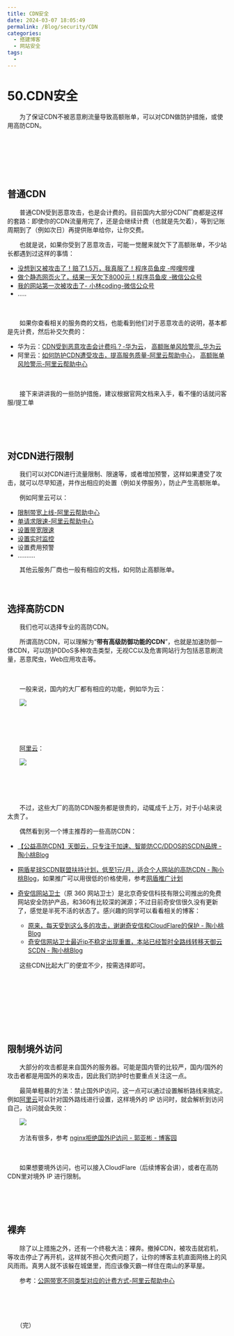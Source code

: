 ```yaml
---
title: CDN安全
date: 2024-03-07 18:05:49
permalink: /Blog/security/CDN
categories:
  - 搭建博客
  - 网站安全
tags:
  - 
---
```

# 50.CDN安全

　　为了保证CDN不被恶意刷流量导致高额账单，可以对CDN做防护措施，或使用高防CDN。
<!-- more -->
　　‍

　　‍

　　‍

## 普通CDN

　　普通CDN受到恶意攻击，也是会计费的。目前国内大部分CDN厂商都是这样的套路：即使你的CDN流量用完了，还是会继续计费（也就是先欠着），等到记账周期到了（例如次日）再提供账单给你，让你交费。

　　也就是说，如果你受到了恶意攻击，可能一觉醒来就欠下了高额账单，不少站长都遇到过这样的事情：

* [没想到又被攻击了！赔了1.5万，我真服了！程序员鱼皮 -哔哩哔哩](https://www.bilibili.com/video/BV1Tb411Q7V4/)
* [做个静态网页火了，结果一天欠下8000元！程序员鱼皮 -微信公众号](https://mp.weixin.qq.com/s/yZuIVVRjaGLefJBvXwfqVQ)
* [我的网站第一次被攻击了- 小林coding-微信公众号](https://mp.weixin.qq.com/s/ov27cR3ylhyAjIUl5S9vJQ)
* .....

　　‍

　　如果你查看相关的服务商的文档，也能看到他们对于恶意攻击的说明，基本都是先计费，然后补交欠费的：

* 华为云：[CDN受到恶意攻击会计费吗？-华为云](https://support.huaweicloud.com/cdn_faq/cdn_faq_0045.html)， [高额账单风险警示_华为云](https://support.huaweicloud.com/price-cdn/cdn_01_0167.html)
* 阿里云：[如何防护CDN遭受攻击，提高服务质量-阿里云帮助中心](https://help.aliyun.com/document_detail/362059.html)， [高额账单风险警示-阿里云帮助中心](https://help.aliyun.com/zh/cdn/product-overview/configure-high-bill-alerts)

　　‍

　　接下来讲讲我的一些防护措施，建议根据官网文档来入手，看不懂的话就问客服/提工单

　　‍

　　‍

## 对CDN进行限制

　　我们可以对CDN进行流量限制、限速等，或者增加预警，这样如果遭受了攻击，就可以尽早知道，并作出相应的处置（例如关停服务），防止产生高额账单。

　　例如阿里云可以：

* [限制带宽上线-阿里云帮助中心](https://help.aliyun.com/zh/cdn/user-guide/configure-bandwidth-caps)
* [单请求限速-阿里云帮助中心](https://help.aliyun.com/zh/cdn/user-guide/configuration-order-request-speed-limit)
* [设置带宽限速](https://page.aliyun.com/form/act2017566026/index.htm)
* [设置实时监控](https://www.aliyun.com/product/jiankong)
* 设置费用预警
* ..........

　　其他云服务厂商也一般有相应的文档，如何防止高额账单。

　　‍

## 选择高防CDN

　　我们也可以选择专业的高防CDN。

　　所谓高防CDN，可以理解为“**带有高级防御功能的CDN**”，也就是加速防御一体CDN，可以防护DDoS多种攻击类型，无视CC以及危害网站行为包括恶意刷流量，恶意爬虫，Web应用攻击等。

　　‍

　　一般来说，国内的大厂都有相应的功能，例如华为云：

　　​![](https://image.peterjxl.com/blog/image-20240107152532-oaih2ie.png)​

　　‍

　　‍

　　[阿里云](https://dcdn.console.aliyun.com/)：

　　​​![](https://image.peterjxl.com/blog/image-20240107152322-pwo5di9.png)​​

　　‍

　　‍

　　不过，这些大厂的高防CDN服务都是很贵的，动辄成千上万，对于小站来说太贵了。

　　偶然看到另一个博主推荐的一些高防CDN：

* [【公益高防CDN】天御云，只专注于加速、智能防CC/DDOS的SCDN品牌 - 陶小桃Blog](https://www.52txr.cn/2022/tianyucdn.html)
* [网盾星球SCDN联盟扶持计划，低至1元/月，适合个人网站的高防CDN - 陶小桃Blog](https://www.52txr.cn/2022/wangdun.html)，如果推广可以用很低的价格使用，参考[网盾推广计划](https://www.netdun.net/NETDUN.html)
* [奇安信网站卫士](https://wangzhan.qianxin.com/)（原 360 网站卫士）是北京奇安信科技有限公司推出的免费网站安全防护产品，和360有比较深的渊源；不过目前奇安信很久没有更新了，感觉是半死不活的状态了。感兴趣的同学可以看看相关的博客：

  * [原来，每天受到这么多的攻击，谢谢奇安信和CloudFlare的保护 - 陶小桃Blog](https://www.52txr.cn/2022/qianxincf.html)
  * [奇安信网站卫士最近ip不稳定出现重置，本站已经暂时全路线转移天御云SCDN - 陶小桃Blog](https://www.52txr.cn/2022/weishierror.html)

　　这些CDN比起大厂的便宜不少，按需选择即可。

　　‍

　　‍

　　‍

　　‍

## 限制境外访问

　　大部分的攻击都是来自国外的服务器。可能是国内管的比较严，国内/国外的攻击者都是用国外的来攻击，因此我们防护时也要重点关注这一点。

　　最简单粗暴的方法：禁止国外IP访问，这一点可以通过设置解析路线来搞定。例如[阿里云](https://dns.console.aliyun.com/)可以针对国外路线进行设置，这样境外的 IP 访问时，就会解析到访问自己，访问就会失败：

　　​![](https://image.peterjxl.com/blog/image-20240107165027-53jlfes.png)​

　　方法有很多，参考 [nginx拒绝国外IP访问 - 郭亚彬 - 博客园](https://www.cnblogs.com/guoyabin/p/14263732.html)

　　‍

　　如果想要境外访问，也可以接入CloudFlare（后续博客会讲），或者在高防CDN里对境外 IP 进行限制。

　　‍

　　‍

## 裸奔

　　除了以上措施之外，还有一个终极大法：裸奔。撤掉CDN，被攻击就宕机，等攻击停止了再开机，这样就不担心欠费问题了，让你的博客主机直面网络上的风风雨雨。真男人就不该躲在城堡里，而应该像灭霸一样住在南山的茅草屋。

　　参考：[公网带宽不同类型对应的计费方式-阿里云帮助中心](https://help.aliyun.com/document_detail/25411.html)

　　‍

　　‍

　　（完）

　　‍
